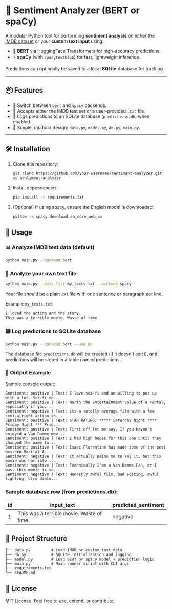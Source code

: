 # 🧠 Sentiment Analyzer (BERT or spaCy)

A modular Python tool for performing **sentiment analysis** on either the [IMDB dataset](https://huggingface.co/datasets/imdb) or your **custom text input** using:

- 🤗 **BERT** via HuggingFace Transformers for high-accuracy predictions.
- ⚡ **spaCy** (with `spacytextblob`) for fast, lightweight inference.

Predictions can optionally be saved to a local **SQLite** database for tracking.

---

## 📦 Features

- 🔀 Switch between `bert` and `spacy` backends.
- 📁 Accepts either the IMDB test set or a user-provided `.txt` file.
- 🧾 Logs predictions to an SQLite database (`predictions.db`) when enabled.
- 🧼 Simple, modular design: `data.py`, `model.py`, `db.py`, `main.py`.

---

## 🛠️ Installation

1. Clone this repository:
   ```bash
   git clone https://github.com/your-username/sentiment-analyzer.git
   cd sentiment-analyzer
   ```

2. Install dependencies:
   ```bash
   pip install -r requirements.txt
   ```

3. (Optional) If using spacy, ensure the English model is downloaded:

    ```bash
    python -m spacy download en_core_web_sm
    ```

## 🚀 Usage
### 📊 Analyze IMDB test data (default)
```bash
python main.py --backend bert
```
### 📄 Analyze your own text file
```bash
python main.py --data_file my_texts.txt --backend spacy
```

Your file should be a plain .txt file with one sentence or paragraph per line.

Example `my_texts.txt`:
```css
I loved the acting and the story.
This was a terrible movie. Waste of time.
```

### 🗃️ Log predictions to SQLite database
```bash
python main.py --backend bert --use_db
```
The database file `predictions.db` will be created (if it doesn't exist), and predictions will be stored in a table named predictions.

### 🧾 Output Example
Sample console output:

```
Sentiment: positive | Text: I love sci-fi and am willing to put up with a lot. Sci-fi mo...
Sentiment: positive | Text: Worth the entertainment value of a rental, especially if you...
Sentiment: negative | Text: its a totally average film with a few semi-alright action se...
Sentiment: positive | Text: STAR RATING: ***** Saturday Night **** Friday Night *** Frid...
Sentiment: positive | Text: First off let me say, If you haven't enjoyed a Van Damme mov...
Sentiment: positive | Text: I had high hopes for this one until they changed the name to...
Sentiment: positive | Text: Isaac Florentine has made some of the best western Martial A...
Sentiment: negative | Text: It actually pains me to say it, but this movie was horrible ...
Sentiment: negative | Text: Technically I'am a Van Damme Fan, or I was. this movie is so...
Sentiment: negative | Text: Honestly awful film, bad editing, awful lighting, dire dialo...
```

### Sample database row (from predictions.db):

| id | input\_text                               | predicted\_sentiment |
| -- | ----------------------------------------- | -------------------- |
| 1  | This was a terrible movie. Waste of time. | negative             |


## 🧩 Project Structure

```
├── data.py         # Load IMDB or custom text data
├── db.py           # SQLite initialization and logging
├── model.py        # Load BERT or spaCy model + prediction logic
├── main.py         # Main runner script with CLI args
├── requirements.txt
└── README.md
```

## 📜 License
MIT License. Feel free to use, extend, or contribute!




